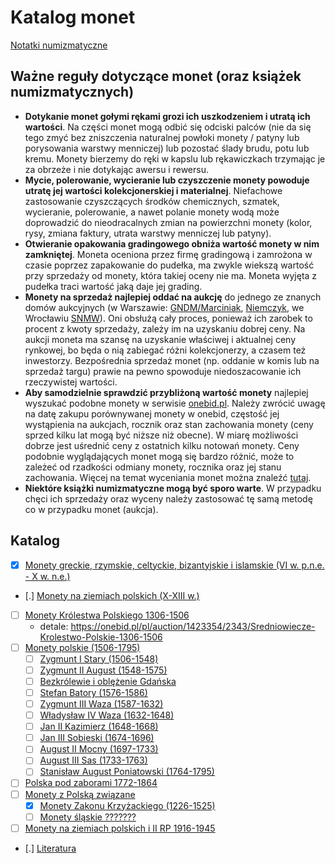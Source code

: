 
# Katalog monet

[Notatki numizmatyczne](https://numizmatyka.satola.net)

## Ważne reguły dotyczące monet (oraz książek numizmatycznych)
- **Dotykanie monet gołymi rękami grozi ich uszkodzeniem i utratą ich wartości**. Na części monet mogą odbić się odciski palców (nie da się tego zmyć bez zniszczenia naturalnej powłoki monety / patyny lub porysowania warstwy menniczej) lub pozostać ślady brudu, potu lub kremu. Monety bierzemy do ręki w kapslu lub rękawiczkach trzymając je za obrzeże i nie dotykając awersu i rewersu.
- **Mycie, polerowanie, wycieranie lub czyszczenie monety powoduje utratę jej wartości kolekcjonerskiej i materialnej**. Niefachowe zastosowanie czyszczących środków chemicznych, szmatek, wycieranie, polerowanie, a nawet polanie monety wodą może doprowadzić do nieodracalnych zmian na powierzchni monety (kolor, rysy, zmiana faktury, utrata warstwy menniczej lub patyny).
- **Otwieranie opakowania gradingowego obniża wartość monety w nim zamkniętej**. Moneta oceniona przez firmę gradingową i zamrożona w czasie poprzez zapakowanie do pudełka, ma zwykle wiekszą wartość przy sprzedaży od monety, która takiej oceny nie ma. Moneta wyjęta z pudełka traci wartość jaką daje jej grading.
- **Monety na sprzedaż najlepiej oddać na aukcję** do jednego ze znanych domów aukcyjnych (w Warszawie: [GNDM/Marciniak](https://marciniakaukcje.pl), [Niemczyk](https://niemczyk.pl/), we Wrocławiu [SNMW](https://snmw.pl/)). Oni obsłużą cały proces, ponieważ ich zarobek to procent z kwoty sprzedaży, zależy im na uzyskaniu dobrej ceny. Na aukcji moneta ma szansę na uzyskanie właściwej i aktualnej ceny rynkowej, bo będa o nią zabiegać różni kolekcjonerzy, a czasem też inwestorzy. Bezpośrednia sprzedaż monet (np. oddanie w komis lub na sprzedaż targu) prawie na pewno spowoduje niedoszacowanie ich rzeczywistej wartości.
- **Aby samodzielnie sprawdzić przybliżoną wartość monety** najlepiej wyszukać podobne monety w serwisie [onebid.pl](https://onebid.pl/pl). Należy zwrócić uwagę na datę zakupu porównywanej monety w onebid, częstość jej wystąpienia na aukcjach, rocznik oraz stan zachowania monety (ceny sprzed kilku lat mogą być niższe niż obecne). W miarę możliwości dobrze jest uśrednić ceny z ostatnich kilku notowań monety. Ceny podobnie wyglądających monet mogą się bardzo różnić, może to zależeć od rzadkości odmiany monety, rocznika oraz jej stanu zachowania. Więcej na temat wyceniania monet można znaleźć [tutaj](https://www.youtube.com/watch?v=y3ImnHK4lhc).
- **Niektóre książki numizmatyczne mogą być sporo warte**. W przypadku chęci ich sprzedaży oraz wyceny należy zastosować tę samą metodę co w przypadku monet (aukcja).

## Katalog

- [x] [Monety greckie, rzymskie, celtyckie, bizantyjskie i islamskie (VI w. p.n.e. - X w. n.e.)](./pages/k2.md)
- [.] [Monety na ziemiach polskich (X-XIII w.)](./pages/k3.md)
- [ ] [Monety Królestwa Polskiego 1306-1506]()
    - detale: https://onebid.pl/pl/auction/1423354/2343/Sredniowiecze-Krolestwo-Polskie-1306-1506
- [ ] [Monety polskie (1506-1795)]()
    - [ ] [Zygmunt I Stary (1506-1548)]()
    - [ ] [Zygmunt II August (1548-1575)]()
    - [ ] [Bezkrólewie i oblężenie Gdańska]()
    - [ ] [Stefan Batory (1576-1586)]()
    - [ ] [Zygmunt III Waza (1587-1632)]()
    - [ ] [Władysław IV Waza (1632-1648)]()
    - [ ] [Jan II Kazimierz (1648-1668)]()
    - [ ] [Jan III Sobieski (1674-1696)]()
    - [ ] [August II Mocny (1697-1733)]()
    - [ ] [August III Sas (1733-1763)]()
    - [ ] [Stanisław August Poniatowski (1764-1795)]()
- [ ] [Polska pod zaborami 1772-1864]()
- [ ] [Monety z Polską związane]()
    - [x] [Monety Zakonu Krzyżackiego (1226-1525)](./pages/k1.md)
    - [ ] [Monety śląskie ???????]()
- [ ] [Monety na ziemiach polskich i II RP 1916-1945]()
- [.] [Literatura](../pages/Literatura.md)